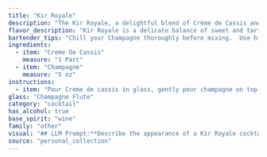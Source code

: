 ```yaml
---
title: "Kir Royale"
description: "The Kir Royale, a delightful blend of Crème de Cassis and Champagne, belongs to the **French aperitif** family. It originated in the 1950s in Dijon, France, named after Canon Félix Kir, a local politician who served Crème de Cassis with white wine. "
flavor_description: "Kir Royale is a delicate balance of sweet and tart.  The Creme de Cassis, a blackcurrant liqueur, brings forth a rich, fruity sweetness with subtle herbal notes.  This sweetness is beautifully counterbalanced by the dry, crisp effervescence of the Champagne, creating a sophisticated and refreshing experience. The overall effect is a light, elegant cocktail with a delightful lingering finish. "
bartender_tips: "Chill your Champagne thoroughly before mixing.  Use high-quality Crème de Cassis, as it makes all the difference.  A good ratio is 1 part Crème de Cassis to 5 parts Champagne, but adjust to your taste. Pour the Crème de Cassis into the Champagne flute first, then top with Champagne gently, ensuring a beautiful layering effect. Garnish with a fresh raspberry or blackcurrant for a classic touch. "
ingredients:
  - item: "Creme De Cassis"
    measure: "1 Part"
  - item: "Champagne"
    measure: "5 oz"
instructions:
  - item: "Pour Creme de cassis in glass, gently pour champagne on top."
glass: "Champagne Flute"
category: "cocktail"
has_alcohol: true
base_spirit: "wine"
family: "other"
visual: "## LLM Prompt:**Describe the appearance of a Kir Royale cocktail. Consider these aspects:*** **Color:** What shade of color does the cocktail appear? Is it vibrant, subtle, or somewhere in between? * **Clarity:** Is the cocktail clear, cloudy, or somewhere in between? How does the creme de cassis blend with the champagne?* **Texture:** What is the overall texture of the cocktail? Is it light and bubbly, or does it have a more viscous quality? * **Presentation:**  How is the cocktail typically served? In a flute, coupe, or other glass? Are there any garnishes or decorations?**Output:**Provide a detailed description of the Kir Royale's appearance, using vivid imagery and evocative language. "
source: "personal_collection"
---
```


